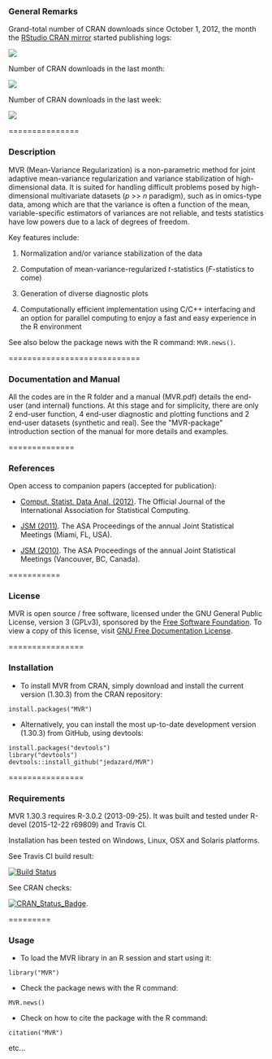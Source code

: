 ### General Remarks

Grand-total number of CRAN downloads since October 1, 2012, 
the month the [RStudio CRAN mirror](http://cran-logs.rstudio.com/) 
started publishing logs:

[![](http://cranlogs.r-pkg.org/badges/grand-total/MVR)](http://cran.rstudio.com/web/packages/MVR/index.html)

Number of CRAN downloads in the last month:

[![](http://cranlogs.r-pkg.org/badges/last-month/MVR)](http://cran.rstudio.com/web/packages/MVR/index.html)

Number of CRAN downloads in the last week:

[![](http://cranlogs.r-pkg.org/badges/last-week/MVR)](http://cran.rstudio.com/web/packages/MVR/index.html)


===============
### Description

MVR (Mean-Variance Regularization) is a non-parametric method for joint adaptive mean-variance regularization 
and variance stabilization of high-dimensional data. It is suited for handling difficult problems posed by 
high-dimensional multivariate datasets (_p_ >> _n_ paradigm), such as in omics-type data, 
among which are that the variance is often a function of the mean, variable-specific estimators of variances are not reliable, 
and tests statistics have low powers due to a lack of degrees of freedom.

Key features include:

1. Normalization and/or variance stabilization of the data

2. Computation of mean-variance-regularized _t_-statistics (_F_-statistics to come)

3. Generation of diverse diagnostic plots

4. Computationally efficient implementation using C/C++ interfacing and an option for parallel
computing to enjoy a fast and easy experience in the R environment

See also below the package news with the R command: `MVR.news()`.


============================
### Documentation and Manual

All the codes are in the R folder and a manual (MVR.pdf) details the end-user (and internal) functions. 
At this stage and for simplicity, there are only 2 end-user function, 4 end-user diagnostic 
and plotting functions and 2 end-user datasets (synthetic and real). 
See the "MVR-package" introduction section of the manual for more details and examples.


==============
### References

Open access to companion papers (accepted for publication):

- [Comput. Statist. Data Anal. (2012)](http://www.sciencedirect.com/science/article/pii/S0167947312000321).
The Official Journal of the International Association for Statistical Computing.

- [JSM (2011)](https://www.amstat.org/membersonly/proceedings/2011/papers/302266_68145.pdf). 
The ASA Proceedings of the annual Joint Statistical Meetings (Miami, FL, USA).

- [JSM (2010)](https://www.amstat.org/membersonly/proceedings/2010/papers/309104_62376.pdf). 
The ASA Proceedings of the annual Joint Statistical Meetings (Vancouver, BC, Canada).


===========
### License

MVR is open source / free software, licensed under the GNU General Public License, version 3 (GPLv3), 
sponsored by the [Free Software Foundation](http://www.fsf.org/). To view a copy of this license, visit 
[GNU Free Documentation License](http://www.gnu.org/licenses/gpl-3.0.html).


================
### Installation

* To install MVR from CRAN, simply download and install the current version (1.30.3) from the CRAN repository:

```{r}
install.packages("MVR")
```

* Alternatively, you can install the most up-to-date development version (1.30.3) from GitHub, using devtools:

```{r}
install.packages("devtools")
library("devtools")
devtools::install_github("jedazard/MVR")
```

================
### Requirements

MVR 1.30.3 requires R-3.0.2 (2013-09-25). It was built and tested under R-devel (2015-12-22 r69809) and Travis CI. 

Installation has been tested on Windows, Linux, OSX and Solaris platforms. 

See Travis CI build result:

[![Build Status](https://travis-ci.org/jedazard/MVR.png?branch=master)](https://travis-ci.org/jedazard/MVR)

See CRAN checks:

[![CRAN_Status_Badge](http://www.r-pkg.org/badges/version/MVR)](https://cran.r-project.org/web/checks/check_results_MVR.html).


=========
### Usage

* To load the MVR library in an R session and start using it:

```{r}
library("MVR")
```

* Check the package news with the R command:

```{r}
MVR.news()
```

* Check on how to cite the package with the R command:

```{r}
citation("MVR")
```

etc...
